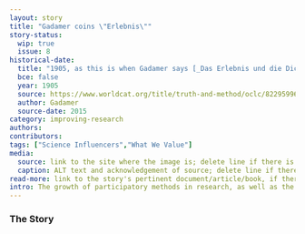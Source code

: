 ```yaml
---
layout: story
title: "Gadamer coins \"Erlebnis\""
story-status:
  wip: true
  issue: 8
historical-date:
  title: "1905, as this is when Gadamer says [_Das Erlebnis und die Dichtung_](https://www.worldcat.org/title/poetry-and-experience/oclc/11495881) is written"
  bce: false
  year: 1905
  source: https://www.worldcat.org/title/truth-and-method/oclc/822959966?referer=di&ht=edition
  author: Gadamer
  source-date: 2015
category: improving-research
authors:
contributors:
tags: ["Science Influencers","What We Value"]
media:
  source: link to the site where the image is; delete line if there is no image
  caption: ALT text and acknowledgement of source; delete line if there is no image
read-more: link to the story's pertinent document/article/book, if there is one; otherwise, delete line
intro: The growth of participatory methods in research, as well as the increasing awareness of injustices that are suffered by marginalised groups, have brought the idea of \"lived experience\" to the fore.
---
```

### The Story
<!-- Paste the story into this line! Remember the old adage: a line is a paragraph, and a blank line must be placed between paragraphs. -->

